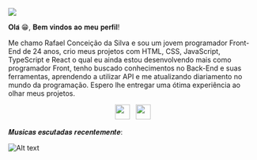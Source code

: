 <img src='https://img.icons8.com/?size=100&id=aJPLw-4jUCR3&format=png&color=000000
'>

𝐎𝐥𝐚́ 😁, 𝐁𝐞𝐦 𝐯𝐢𝐧𝐝𝐨𝐬 𝐚𝐨 𝐦𝐞𝐮 𝐩𝐞𝐫𝐟𝐢𝐥!

Me chamo Rafael Conceição da Silva e sou um jovem programador Front-End de 24 anos, crio meus projetos com HTML, CSS, JavaScript, TypeScript e React o qual eu ainda estou desenvolvendo mais como programador Front, tenho buscado conhecimentos no Back-End e suas ferramentas, aprendendo a utilizar API e me atualizando diariamento no mundo da programação. Espero lhe entregar uma ótima experiência ao olhar meus projetos.


<p align='center'>
<a href="https://www.instagram.com/rafael.sillv4/"><img height="30" src="https://github.com/WaylonWalker/WaylonWalker/blob/main/icon/instagram.jpg?raw=true"></a>&nbsp;&nbsp;
<a href="https://www.linkedin.com/in/rafael-concei%C3%A7%C3%A3o-da-silva-821714302/"><img height="30" src="https://github.com/WaylonWalker/WaylonWalker/blob/main/icon/linkedin.png?raw=true"></a>
</p>



𝑴𝒖𝒔𝒊𝒄𝒂𝒔 𝒆𝒔𝒄𝒖𝒕𝒂𝒅𝒂𝒔 𝒓𝒆𝒄𝒆𝒏𝒕𝒆𝒎𝒆𝒏𝒕𝒆:

![Alt text](https://spotify-recently-played-readme.vercel.app/api?user=rafasilva_50)
